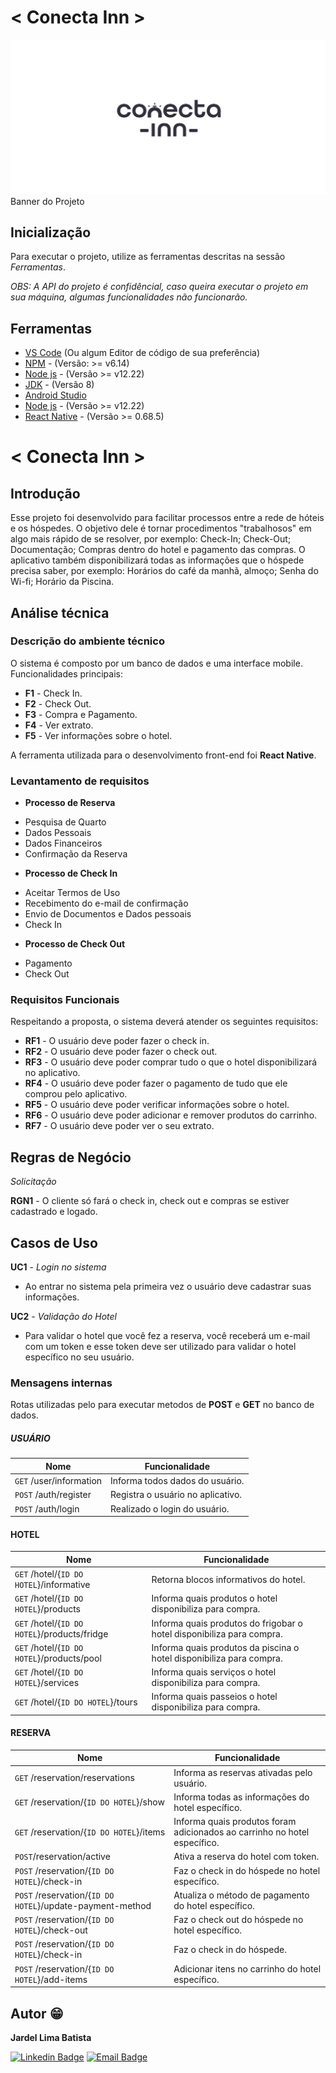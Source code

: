 # < Conecta Inn >
<fig>
<img src="https://github.com/jardelima/conecta-inn/blob/main/src/assets/images/image-github.png?raw=true" alt="Banner do projeto">
<figcaption>Banner do Projeto</figcaption>
</fig>

## Inicialização
Para executar o projeto, utilize as ferramentas descritas na sessão *Ferramentas*.

*OBS: A API do projeto é confidêncial, caso queira executar o projeto em sua máquina, algumas funcionalidades não funcionarão.*

## Ferramentas
* [VS Code](https://code.visualstudio.com/) (Ou algum Editor de código de sua preferência)
* [NPM](https://www.npmjs.com/) - (Versão: >= v6.14)
* [Node js](https://nodejs.org/en) - (Versão >= v12.22)
* [JDK](https://www.oracle.com/br/java/technologies/javase/javase8-archive-downloads.html) - (Versão 8)
* [Android Studio](https://developer.android.com/studio)
* [Node js](https://nodejs.org/en) - (Versão >= v12.22)
* [React Native](https://reactnative.dev/) - (Versão >= 0.68.5)

# < Conecta Inn >

## Introdução

Esse projeto foi desenvolvido para facilitar processos entre a rede de hóteis e os hóspedes. O objetivo dele é tornar procedimentos "trabalhosos" em algo mais rápido de se resolver, por exemplo: Check-In; Check-Out; Documentação; Compras dentro do hotel e pagamento das compras. O aplicativo também disponibilizará todas as informações que o hóspede precisa saber, por exemplo: Horários do café da manhã, almoço; Senha do Wi-fi; Horário da Piscina.

## Análise técnica

### Descrição do ambiente técnico

O sistema é composto por um banco de dados e uma interface mobile. Funcionalidades principais:

* **F1** - Check In.
* **F2** - Check Out.
* **F3** - Compra e Pagamento.
* **F4** - Ver extrato.
* **F5** - Ver informações sobre o hotel.

A ferramenta utilizada para o desenvolvimento front-end foi **React Native**.

### Levantamento de requisitos  
* **Processo de Reserva**
- Pesquisa de Quarto
- Dados Pessoais
- Dados Financeiros
- Confirmação da Reserva

* **Processo de Check In**
- Aceitar Termos de Uso
- Recebimento do e-mail de confirmação
- Envio de Documentos e Dados pessoais
- Check In

* **Processo de Check Out**
- Pagamento
- Check Out

### Requisitos Funcionais
Respeitando a proposta, o sistema deverá atender os seguintes requisitos:

* **RF1** - O usuário deve poder fazer o check in.
* **RF2** - O usuário deve poder fazer o check out.
* **RF3** - O usuário deve poder comprar tudo o que o hotel disponibilizará no aplicativo.
* **RF4** - O usuário deve poder fazer o pagamento de tudo que ele comprou pelo aplicativo.
* **RF5** - O usuário deve poder verificar informações sobre o hotel.
* **RF6** - O usuário deve poder adicionar e remover produtos do carrinho.
* **RF7** - O usuário deve poder ver o seu extrato.

## Regras de Negócio

_Solicitação_  

**RGN1** -  O cliente só fará o check in, check out e compras se estiver cadastrado e logado.

## Casos de Uso

**UC1** - *Login no sistema*
- Ao entrar no sistema pela primeira vez o usuário deve cadastrar suas informações.

**UC2** - *Validação do Hotel*
- Para validar o hotel que você fez a reserva, você receberá um e-mail com um token e esse token deve ser utilizado para validar o hotel específico no seu usuário.

### Mensagens internas

Rotas utilizadas pelo para executar metodos de **POST** e **GET** no banco de dados.

##### USUÁRIO
| Nome | Funcionalidade|
|------|--------------|
|```GET``` /user/information|Informa todos dados do usuário.|
|```POST``` /auth/register|Registra o usuário no aplicativo.|
|```POST``` /auth/login|Realizado o login do usuário.|

#### HOTEL
| Nome | Funcionalidade|
|------|--------------|
|```GET``` /hotel/{```ID DO HOTEL```}/informative|Retorna blocos informativos do hotel.|
|```GET``` /hotel/{```ID DO HOTEL```}/products|Informa quais produtos o hotel disponibiliza para compra.|
|```GET``` /hotel/{```ID DO HOTEL```}/products/fridge|Informa quais produtos do frigobar o hotel disponibiliza para compra.|
|```GET``` /hotel/{```ID DO HOTEL```}/products/pool|Informa quais produtos da piscina o hotel disponibiliza para compra.|
|```GET``` /hotel/{```ID DO HOTEL```}/services|Informa quais serviços o hotel disponibiliza para compra.|
|```GET``` /hotel/{```ID DO HOTEL```}/tours|Informa quais passeios o hotel disponibiliza para compra.|

#### RESERVA
| Nome | Funcionalidade|
|------|--------------|
|```GET``` /reservation/reservations|Informa as reservas ativadas pelo usuário.|
|```GET``` /reservation/{```ID DO HOTEL```}/show|Informa todas as informações do hotel específico.|
|```GET``` /reservation/{```ID DO HOTEL```}/items|Informa quais produtos foram adicionados ao carrinho no hotel específico.|
|```POST```/reservation/active|Ativa a reserva do hotel com token.|
|```POST``` /reservation/{```ID DO HOTEL```}/check-in|Faz o check in do hóspede no hotel específico.|
|```POST``` /reservation/{```ID DO HOTEL```}/update-payment-method|Atualiza o método de pagamento do hotel específico.|
|```POST``` /reservation/{```ID DO HOTEL```}/check-out|Faz o check out do hóspede no hotel específico.|
|```POST``` /reservation/{```ID DO HOTEL```}/check-in|Faz o check in do hóspede.|
|```POST``` /reservation/{```ID DO HOTEL```}/add-items|Adicionar itens no carrinho do hotel específico.|

## Autor :grin:
<b>Jardel Lima Batista</b> 

[![Linkedin Badge](https://img.shields.io/badge/-LinkedIn-blue?style=flat-square&logo=Linkedin&logoColor=white&link=https://www.linkedin.com/in/jardel-lima-040b30164/)](https://www.linkedin.com/in/jardel-lima-040b30164/) 
[![Email Badge](https://img.shields.io/badge/-Email-red?style=flat-square&logo=Gmail&logoColor=white&link=https://www.gmail.com)](mailto:dev.jardelima@gmail.com)
